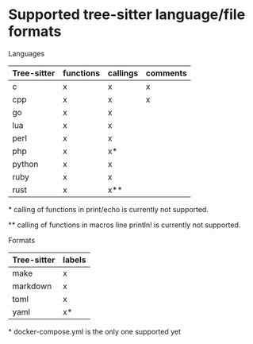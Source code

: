# Supported tree-sitter language/file formats

Languages

| Tree-sitter | functions | callings | comments 
| ----------- | ----------- | ----------- | --- |
| c | x | x | x |
| cpp | x | x | x |
| go | x | x |
| lua | x | x |
| perl | x | x |
| php | x | x* |
| python | x | x |
| ruby | x | x |
| rust | x | x** |

\* calling of functions in print/echo is currently not supported.

\** calling of functions in macros line println! is currently not supported.

Formats

| Tree-sitter | labels |
| ----------- | --- |
| make | x |
| markdown | x |
| toml | x |
| yaml | x* |


\* docker-compose.yml is the only one supported yet
